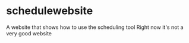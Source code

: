 # schedulewebsite

A website that shows how to use the scheduling tool
Right now it's not a very good website
